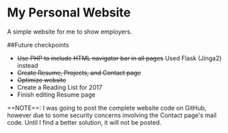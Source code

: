 # My Personal Website
A simple website for me to show employers.

##Future checkpoints
* ~~Use PHP to include HTML navigator bar in all pages~~ Used Flask (Jinga2) instead
* ~~Create Resume, Projects, and Contact page~~
* ~~Optimize website~~ 
* Create a Reading List for 2017
* Finish editing Resume page

==NOTE==: I was going to post the complete website code on GitHub, however due to some security concerns involving the Contact page's mail code. Until I find a better solution, it will not be posted.
